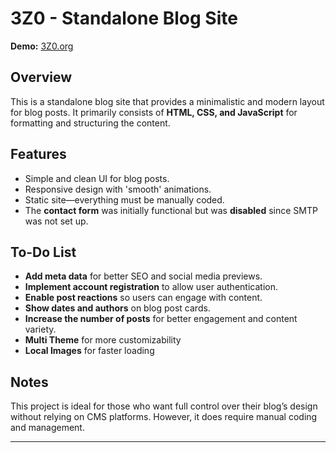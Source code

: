# 3Z0 - Standalone Blog Site

**Demo:** [3Z0.org](https://3Z0.org)

## Overview
This is a standalone blog site that provides a minimalistic and modern layout for blog posts. It primarily consists of **HTML, CSS, and JavaScript** for formatting and structuring the content. 

## Features
- Simple and clean UI for blog posts.
- Responsive design with 'smooth' animations.
- Static site—everything must be manually coded.
- The **contact form** was initially functional but was **disabled** since SMTP was not set up.

## To-Do List
- **Add meta data** for better SEO and social media previews.
- **Implement account registration** to allow user authentication.
- **Enable post reactions** so users can engage with content.
- **Show dates and authors** on blog post cards.
- **Increase the number of posts** for better engagement and content variety.
- **Multi Theme** for more customizability
- **Local Images** for faster loading

## Notes
This project is ideal for those who want full control over their blog’s design without relying on CMS platforms. However, it does require manual coding and management.

---
